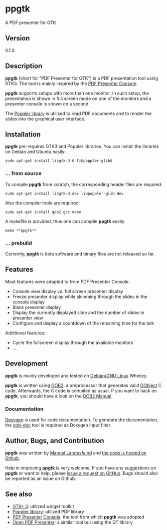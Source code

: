 # **ppgtk**

A PDF presenter for GTK

## Version

0.1.0

## Description

**ppgtk** (short for "PDF Presenter for GTK") is a PDF presentation tool using GTK3. 
The tool is mainly inspired by the [PDF Presenter Console](http://davvil.github.io/pdfpc).

**ppgtk** supports setups with more than one monitor. In such setup, the presentation is shown in full screen mode on one of the monitors and a presenter console is shown on a second.

The [Poppler library](http://poppler.freedesktop.org) is utilized to read PDF documents and to render the slides into the graphical user interface.

## Installation

**ppgtk** pre-requires GTK3 and Poppler libraries. You can install the libraries on Debian and Ubuntu easily:

`sudo apt-get install libgtk-3-0 libpoppler-glib8`

### ... from source

To compile **ppgtk** from scratch, the corresponding header files are required:

`sudo apt-get install libgtk-3-dev libpoppler-glib-dev`

Also the compiler tools are required:

`sudo apt-get install gob2 gcc make`

A makefile is provided, thus one can compile **ppgtk** easily:

`make **ppgtk**`

### ... prebuild

Currently, **ppgtk** is beta software and binary files are not released so far.

## Features

Most features were adopted to from PDF Presenter Console:

 * Console view display vs. full screen presenter display
 * Freeze presenter display while skimming through the slides in the console display
 * Blank presenter display
 * Display the currently displayed slide and the number of slides in presenter view
 * Configure and display a countdown of the remaining time for the talk

Additional features:

 * Cycle the fullscreen display through the available monitors
 * ...

## Development

**ppgtk** is mainly developed and tested on [Debian/GNU Linux](http://www.debian.org) Wheezy. 

**ppgtk** is written using [GOB2](http://www.jirka.org/gob.html), a preprocessor that generates valid [GObject](http://developer.gnome.org/gobject/stable) C code. Afterwards, the C code is compiled as usual. If you want to hack on **ppgtk**, you should have a look on the [GOB2 Manual](http://www.jirka.org/gob2.1.html).

### Documentation 

[Doxygen](http://www.doxygen.org) is used for code documentation. To generate the documentation, the [gob-doc](http://github.com/landesfeind/gob-doc) tool is required as Doxygen input filter.

## Author, Bugs, and Contribution

**ppgtk** was written by [Manuel Landesfeind](http://www.landesfeind.de) and 
[the code is hosted on Github](http://github.com/landesfeind/**ppgtk**).

Help in improving **ppgtk** is very welcome. If you have any suggestions on **ppgtk** or
want to help, please [issue a request on GitHub](https://github.com/landesfeind/**ppgtk**/issues).
Bugs should also be reported as an issue on Github.

## See also

 * [GTK+ 3](https://developer.gnome.org/gtk3/stable): utilized widget toolkit
 * [Poppler library](http://poppler.freedesktop.org): utilized PDF library
 * [PDF Presenter Console](http://davvil.github.io/pdfpc): the tool from which **ppgtk** was adopted
 * [Open PDF Presenter](https://code.google.com/p/open-pdf-presenter): a similar tool but using the QT library
